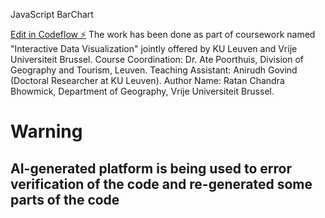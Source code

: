 JavaScript BarChart

[Edit in Codeflow ⚡️](https://stackblitz.com/~/github.com/Ratan1995/Bar-Chart-re-creation-using-JavaScript)
The work has been done as part of coursework named "Interactive Data Visualization" jointly offered by KU Leuven and Vrije Universiteit Brussel. 
Course Coordination: Dr. Ate Poorthuis, Division of Geography and Tourism, Leuven.
Teaching Assistant: Anirudh Govind (Doctoral Researcher at KU Leuven). 
Author Name: Ratan Chandra Bhowmick, Department of Geography, Vrije Universiteit Brussel.

# Warning #
## AI-generated platform is being used to error verification of the code and re-generated some parts of the code ##
